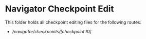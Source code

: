 # Navigator Checkpoint Edit

This folder holds all checkpoint editing files for the following routes:

- _/navigator/checkpoints/[checkpoint ID]_
